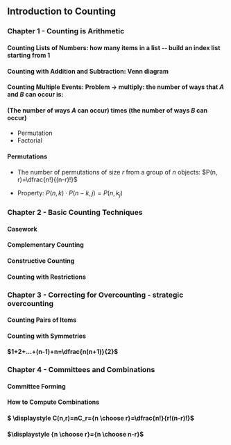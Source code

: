 ## Introduction to Counting

### Chapter 1 - Counting is Arithmetic

#### Counting Lists of Numbers: how many items in a list -- build an index list starting from 1

#### Counting with Addition and Subtraction: Venn diagram

#### Counting Multiple Events: Problem -> multiply: the number of ways that $A$ and $B$ can occur is:

#### (The number of ways $A$ can occur)  times (the number of ways $B$ can occur)

* Permutation
* Factorial

#### Permutations

* The number of permutations of size $r$ from a group of $n$ objects: $P(n, r)=\dfrac{n!}{(n-r)!}$

* Property: $P(n, k)  \cdot P(n-k, j)=P(n, k_j)$

### Chapter 2 - Basic Counting Techniques

#### Casework

#### Complementary Counting

#### Constructive Counting

#### Counting with Restrictions

### Chapter 3 - Correcting for Overcounting - strategic overcounting

#### Counting Pairs of Items

#### Counting with Symmetries

#### $1+2+...+(n-1)+n=\dfrac{n(n+1)}{2}$

### Chapter 4 - Committees and Combinations

#### Committee Forming

#### How to Compute Combinations

#### $ \displaystyle C(n,r)=nC_r={n \choose r}=\dfrac{n!}{r!(n-r)!}$

#### $\displaystyle {n \choose r}={n \choose n-r}$
